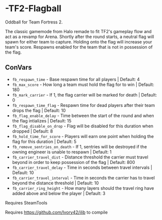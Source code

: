 # -TF2-Flagball
Oddball for Team Fortress 2.

The classic gamemode from Halo remade to fit TF2's gameplay flow and act as a revamp for Arena. Shortly after the round starts, a neutral flag will spawn for either team to capture. Holding onto the flag will increase your team's score. Respawns enabled for the team that is not in possession of the flag.

## ConVars
- `fb_respawn_time` - Base respawn time for all players | Default: 4
- `fb_max_score` - How long a team must hold the flag for to win | Default: 180
- `fb_mark_carrier` - If 1, the flag carrier will be marked for death | Default: 0
- `fb_respawn_time_flag` - Respawn time for dead players after their team drops the flag | Default: 10
- `fb_flag_enable_delay` - Time between the start of the round and when the flag intializes | Default: 15
- `fb_flag_disable_on_drop` - Flag will be disabled for this duration when dropped | Default: 8
- `fb_hold_time_for_score` - Players will earn one point when holding the flag for this duration | Default: 5
- `fb_remove_sentries_on_death` - If 1, sentries will be destroyed if the owning engineer is unable to respawn | Default: 1
- `fb_carrier_travel_dist` - Distance threshold the carrier must travel beyond in order to keep possession of the flag | Default: 800
- `fb_carrier_travel_delay` - Time in seconds between travel intervals | Default: 10
- `fb_carrier_travel_interval` - Time in seconds the carrier has to travel beyond the distance threshold | Default: 10
- `fb_carrier_ring_height` - How many layers should the travel ring have added above and below the player | Default: 3


Requires SteamTools

Requires https://github.com/Ivory42/ilib to compile

